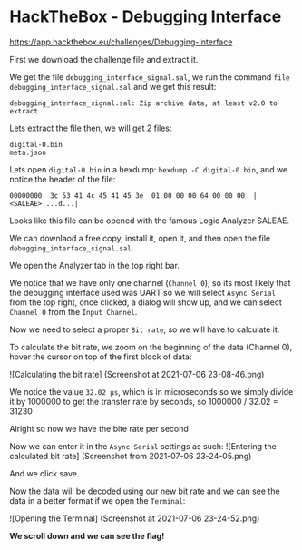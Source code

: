 # HackTheBox - Debugging Interface

https://app.hackthebox.eu/challenges/Debugging-Interface

First we download the challenge file and extract it.

We get the file `debugging_interface_signal.sal`, we run the command `file debugging_interface_signal.sal` and we get this result:

```
debugging_interface_signal.sal: Zip archive data, at least v2.0 to extract
```

Lets extract the file then, we will get 2 files:
```
digital-0.bin
meta.json
```

Lets open `digital-0.bin` in a hexdump: `hexdump -C digital-0.bin`, and we notice the header of the file:

```
00000000  3c 53 41 4c 45 41 45 3e  01 00 00 00 64 00 00 00  |<SALEAE>....d...|
```

Looks like this file can be opened with the famous Logic Analyzer SALEAE.

We can downlaod a free copy, install it, open it, and then open the file `debugging_interface_signal.sal`.

We open the Analyzer tab in the top right bar.

We notice that we have only one channel (`Channel 0`), so its most likely that the debugging interface used was UART so we will select `Async Serial` from the top right, once clicked, a dialog will show up, and we can select `Channel 0` from the `Input Channel`.

Now we need to select a proper `Bit rate`, so we will have to calculate it.

To calculate the bit rate, we zoom on the beginning of the data (Channel 0), hover the cursor on top of the first block of data:

![Calculating the bit rate]
(Screenshot at 2021-07-06 23-08-46.png)

We notice the value `32.02 µs`, which is in microseconds so we simply divide it by 1000000 to get the transfer rate by seconds, so 1000000 / 32.02 = 31230

Alright so now we have the bite rate per second

Now we can enter it in the `Async Serial` settings as such:
![Entering the calculated bit rate]
(Screenshot from 2021-07-06 23-24-05.png)

And we click save.

Now the data will be decoded using our new bit rate and we can see the data in a better format if we open the `Terminal`:

![Opening the Terminal]
(Screenshot at 2021-07-06 23-24-52.png)

**We scroll down and we can see the flag!**